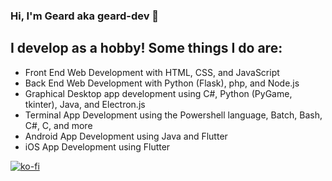 ### Hi, I'm Geard aka geard-dev 👋

## I develop as a hobby! Some things I do are:
- Front End Web Development with HTML, CSS, and JavaScript
- Back End Web Development with Python (Flask), php, and Node.js
- Graphical Desktop app development using C#, Python (PyGame, tkinter), Java, and Electron.js
- Terminal App Development using the Powershell language, Batch, Bash, C#, C, and more
- Android App Development using Java and Flutter
- iOS App Development using Flutter

[![ko-fi](https://www.ko-fi.com/img/githubbutton_sm.svg)](https://ko-fi.com/D1D726C1A)
